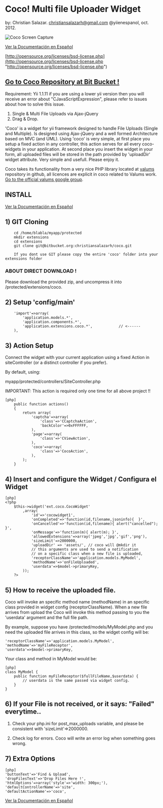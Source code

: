 Coco! Multi file Uploader Widget
================================

by:
Christian Salazar. christiansalazarh@gmail.com	@yiienespanol, oct. 2012.

![Coco Screen Capture](https://bitbucket.org/christiansalazarh/coco/downloads/coco--valums-fileuploader--wrapped-as-a-yii-widget.png "Coco Screen Capture")

[Ver la Documentación en Español](http://trucosdeprogramacionmovil.blogspot.com/2012/10/file-uploads-en-yii-framework-con-drag.html "")

[http://opensource.org/licenses/bsd-license.php](http://opensource.org/licenses/bsd-license.php "http://opensource.org/licenses/bsd-license.php")

[Go to Coco Repository at Bit Bucket !](https://bitbucket.org/christiansalazarh/coco/ "Go to Coco Repository at Bit Bucket !")
------------------------------------------------------------------------------------------------------------------------------

Requirement: Yii  1.1.11
if you are using a lower yii version then you will receive an error about "CJavaScriptExpression", please refer to issues about how to solve this issue.


1.	Single & Multi File Uploads via Ajax-jQuery
1.	Drag & Drop.

'Coco' is a widget for yii framework designed to handle File Uploads (Single and Multiple). Is designed using Ajax-jQuery and a well formed Architecture based on MVC (and UML).  Using 'coco' is very simple, at first place you setup a fixed action in any controller, this action serves for all every coco-widgets in your application. At second place you insert the widget in your form, all uploaded files will be stored in the path provided by 'uploadDir' widget attribute. Very simple and usefull. Please enjoy it.

Coco takes its functionality from a very nice PHP library located at [valums](https://github.com/valums/file-uploader "valums") repository in github, all licences are explicit in coco related to Valums work.
[Go to the official valums google group](https://groups.google.com/forum/#!forum/fineuploader "Go to the official Valums Google Group").

INSTALL
---------------------

[Ver la Documentación en Español](http://trucosdeprogramacionmovil.blogspot.com/2012/10/file-uploads-en-yii-framework-con-drag.html "")

## 1) GIT Cloning

		cd /home/blabla/myapp/protected
		mkdir extensions
		cd extensions
		git clone git@bitbucket.org:christiansalazarh/coco.git

		If you dont use GIT please copy the entire 'coco' folder into your extensions folder

### ABOUT DIRECT DOWNLOAD !
Please download the provided zip, and uncompress it into /protected/extensions/coco.


## 2) Setup 'config/main'

		'import'=>array(
			'application.models.*',
			'application.components.*',
			'application.extensions.coco.*',			// <------
		),

## 3) Action Setup

Connect the widget with your current application using a fixed Action in siteController (or a distinct controller if you prefer).

By default, using:

myapp/protected/controllers/SiteController.php

IMPORTANT:
	This action is required only one time for all above project !!

~~~
[php]
	public function actions()
	{
		return array(
			'captcha'=>array(
				'class'=>'CCaptchaAction',
				'backColor'=>0xFFFFFF,
			),
			'page'=>array(
				'class'=>'CViewAction',
			),
			'coco'=>array(
				'class'=>'CocoAction',
			),
		);
	}

~~~

## 4) Insert and configure the Widget / Configura el Widget

~~~
[php]
<?php
	$this->widget('ext.coco.CocoWidget'
		,array(
			'id'=>'cocowidget1',
			'onCompleted'=>'function(id,filename,jsoninfo){  }',
			'onCancelled'=>'function(id,filename){ alert("cancelled"); }',
			'onMessage'=>'function(m){ alert(m); }',
			'allowedExtensions'=>array('jpeg','jpg','gif','png'),
			'sizeLimit'=>2000000,
			'uploadDir' => 'assets/', // coco will @mkdir it
			// this arguments are used to send a notification
			// on a specific class when a new file is uploaded,
			'receptorClassName'=>'application.models.MyModel',
			'methodName'=>'onFileUploaded',
			'userdata'=>$model->primaryKey,
		));
	?>
~~~

## 5) How to receive the uploaded file.

Coco will invoke an specific method name (methodName) in an specific class provided in widget config (receptorClassName). When a new file arrives from upload the Coco will invoke this method passing to you the 'userdata' argument and the full file path.

By example, suppose you have /protected/models/MyModel.php and you need the uploaded file arrives in this class, so the widget config will be:

	'receptorClassName'=>'application.models.MyModel',
	'methodName'=>'myFileReceptor',
	'userdata'=>$model->primaryKey,

Your class and method in MyModel would be:

~~~
[php]
class MyModel {
	public function myFileReceptor($fullFileName,$userdata) {
		// userdata is the same passed via widget config.
	}
}
~~~


## 6)  If your File is not received, or it says: "Failed" everytime..

  1. Check your php.ini for post_max_uploads variable, and please be consistent with 'sizeLimit'=>2000000.

  2. Check log for errors. Coco will write an error log when something goes wrong.

## 7) Extra Options

~~~
[php]
'buttonText'=>'Find & Upload',
'dropFilesText'=>'Drop Files Here !',
'htmlOptions'=>array('style'=>'width: 300px;'),
'defaultControllerName'=>'site',
'defaultActionName'=>'coco',
~~~

[Ver la Documentación en Español](http://trucosdeprogramacionmovil.blogspot.com/2012/10/file-uploads-en-yii-framework-con-drag.html "")
